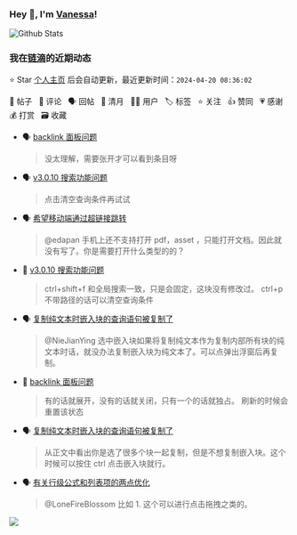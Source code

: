### Hey 👋, I'm [Vanessa](http://vanessa.b3log.org/)!

![Github Stats](https://github-readme-stats.vercel.app/api?username=Vanessa219&show_icons=true)

<!--events start -->

### 我在[链滴](https://ld246.com)的近期动态

⭐️ Star [个人主页](https://github.com/Vanessa219/Vanessa219) 后会自动更新，最近更新时间：`2024-04-20 08:36:02`

📝 帖子 &nbsp; 💬 评论 &nbsp; 🗣 回帖 &nbsp; 🌙 清月 &nbsp; 👨‍💻 用户 &nbsp; 🏷️ 标签 &nbsp; ⭐️ 关注 &nbsp; 👍 赞同 &nbsp; 💗 感谢 &nbsp; 💰 打赏 &nbsp; 🗃 收藏

* 🗣 [backlink 面板问题](https://ld246.com/article/1713333872510/comment/1713504991605#comments)

  > 没太理解，需要张开才可以看到条目呀
* 🗣 [v3.0.10 搜索功能问题](https://ld246.com/article/1713336942155/comment/1713499343465#comments)

  > 点击清空查询条件再试试
* 🗣 [希望移动端通过超链接跳转](https://ld246.com/article/1713336388981/comment/1713347069187#comments)

  > @edapan 手机上还不支持打开 pdf，asset ，只能打开文档。因此就没有写了。你是需要打开什么类型的的？
* 💬 [v3.0.10 搜索功能问题](https://ld246.com/article/1713336942155/comment/1713497207938#comments)

  > ctrl+shift+f 和全局搜索一致，只是会固定，这块没有修改过。 ctrl+p 不带路径的话可以清空查询条件
* 🗣 [复制纯文本时嵌入块的查询语句被复制了](https://ld246.com/article/1713057285897/comment/1713356425636#comments)

  > @NieJianYing 选中嵌入块如果将复制纯文本作为复制内部所有块的纯文本时话，就没办法复制嵌入块为纯文本了。可以点弹出浮窗后再复制。
* 💬 [backlink 面板问题](https://ld246.com/article/1713333872510/comment/1713495989926#comments)

  > 有的话就展开，没有的话就关闭，只有一个的话就独占。 刷新的时候会重置该状态
* 🗣 [复制纯文本时嵌入块的查询语句被复制了](https://ld246.com/article/1713057285897/comment/1713356425636#comments)

  > 从正文中看出你是选了很多个块一起复制，但是不想复制嵌入块。这个时候可以按住 ctrl 点击嵌入块就行。
* 🗣 [有关行级公式和列表项的两点优化](https://ld246.com/article/1698203343559/comment/1713185564804#comments)

  > @LoneFireBlossom 比如 1. 这个可以进行点击拖拽之类的。


<!--events end -->

<a title="Hits" target="_blank" href="https://github.com/Vanessa219/Vanessa219"><img src="https://hits.b3log.org/Vanessa219/Vanessa219.svg"></a>
